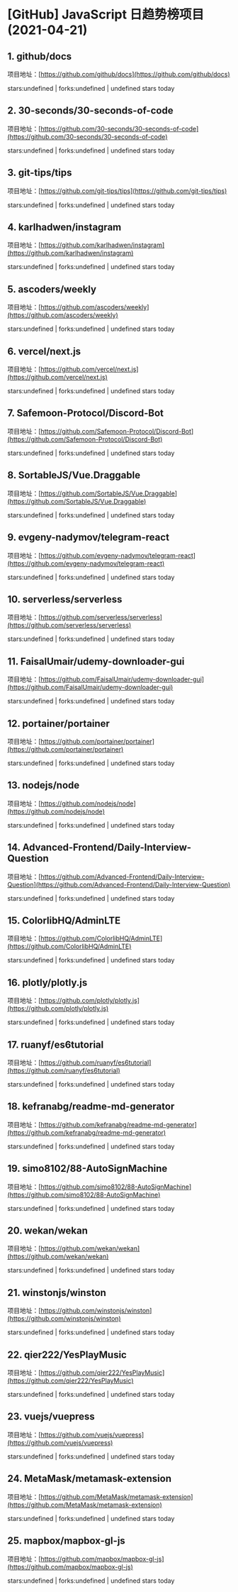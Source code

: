 # [GitHub] JavaScript 日趋势榜项目(2021-04-21)

## 1. github/docs 

项目地址：[https://github.com/github/docs](https://github.com/github/docs)

stars:undefined | forks:undefined | undefined stars today 



## 2. 30-seconds/30-seconds-of-code 

项目地址：[https://github.com/30-seconds/30-seconds-of-code](https://github.com/30-seconds/30-seconds-of-code)

stars:undefined | forks:undefined | undefined stars today 



## 3. git-tips/tips 

项目地址：[https://github.com/git-tips/tips](https://github.com/git-tips/tips)

stars:undefined | forks:undefined | undefined stars today 



## 4. karlhadwen/instagram 

项目地址：[https://github.com/karlhadwen/instagram](https://github.com/karlhadwen/instagram)

stars:undefined | forks:undefined | undefined stars today 



## 5. ascoders/weekly 

项目地址：[https://github.com/ascoders/weekly](https://github.com/ascoders/weekly)

stars:undefined | forks:undefined | undefined stars today 



## 6. vercel/next.js 

项目地址：[https://github.com/vercel/next.js](https://github.com/vercel/next.js)

stars:undefined | forks:undefined | undefined stars today 



## 7. Safemoon-Protocol/Discord-Bot 

项目地址：[https://github.com/Safemoon-Protocol/Discord-Bot](https://github.com/Safemoon-Protocol/Discord-Bot)

stars:undefined | forks:undefined | undefined stars today 



## 8. SortableJS/Vue.Draggable 

项目地址：[https://github.com/SortableJS/Vue.Draggable](https://github.com/SortableJS/Vue.Draggable)

stars:undefined | forks:undefined | undefined stars today 



## 9. evgeny-nadymov/telegram-react 

项目地址：[https://github.com/evgeny-nadymov/telegram-react](https://github.com/evgeny-nadymov/telegram-react)

stars:undefined | forks:undefined | undefined stars today 



## 10. serverless/serverless 

项目地址：[https://github.com/serverless/serverless](https://github.com/serverless/serverless)

stars:undefined | forks:undefined | undefined stars today 



## 11. FaisalUmair/udemy-downloader-gui 

项目地址：[https://github.com/FaisalUmair/udemy-downloader-gui](https://github.com/FaisalUmair/udemy-downloader-gui)

stars:undefined | forks:undefined | undefined stars today 



## 12. portainer/portainer 

项目地址：[https://github.com/portainer/portainer](https://github.com/portainer/portainer)

stars:undefined | forks:undefined | undefined stars today 



## 13. nodejs/node 

项目地址：[https://github.com/nodejs/node](https://github.com/nodejs/node)

stars:undefined | forks:undefined | undefined stars today 



## 14. Advanced-Frontend/Daily-Interview-Question 

项目地址：[https://github.com/Advanced-Frontend/Daily-Interview-Question](https://github.com/Advanced-Frontend/Daily-Interview-Question)

stars:undefined | forks:undefined | undefined stars today 



## 15. ColorlibHQ/AdminLTE 

项目地址：[https://github.com/ColorlibHQ/AdminLTE](https://github.com/ColorlibHQ/AdminLTE)

stars:undefined | forks:undefined | undefined stars today 



## 16. plotly/plotly.js 

项目地址：[https://github.com/plotly/plotly.js](https://github.com/plotly/plotly.js)

stars:undefined | forks:undefined | undefined stars today 



## 17. ruanyf/es6tutorial 

项目地址：[https://github.com/ruanyf/es6tutorial](https://github.com/ruanyf/es6tutorial)

stars:undefined | forks:undefined | undefined stars today 



## 18. kefranabg/readme-md-generator 

项目地址：[https://github.com/kefranabg/readme-md-generator](https://github.com/kefranabg/readme-md-generator)

stars:undefined | forks:undefined | undefined stars today 



## 19. simo8102/88-AutoSignMachine 

项目地址：[https://github.com/simo8102/88-AutoSignMachine](https://github.com/simo8102/88-AutoSignMachine)

stars:undefined | forks:undefined | undefined stars today 



## 20. wekan/wekan 

项目地址：[https://github.com/wekan/wekan](https://github.com/wekan/wekan)

stars:undefined | forks:undefined | undefined stars today 



## 21. winstonjs/winston 

项目地址：[https://github.com/winstonjs/winston](https://github.com/winstonjs/winston)

stars:undefined | forks:undefined | undefined stars today 



## 22. qier222/YesPlayMusic 

项目地址：[https://github.com/qier222/YesPlayMusic](https://github.com/qier222/YesPlayMusic)

stars:undefined | forks:undefined | undefined stars today 



## 23. vuejs/vuepress 

项目地址：[https://github.com/vuejs/vuepress](https://github.com/vuejs/vuepress)

stars:undefined | forks:undefined | undefined stars today 



## 24. MetaMask/metamask-extension 

项目地址：[https://github.com/MetaMask/metamask-extension](https://github.com/MetaMask/metamask-extension)

stars:undefined | forks:undefined | undefined stars today 



## 25. mapbox/mapbox-gl-js 

项目地址：[https://github.com/mapbox/mapbox-gl-js](https://github.com/mapbox/mapbox-gl-js)

stars:undefined | forks:undefined | undefined stars today 



